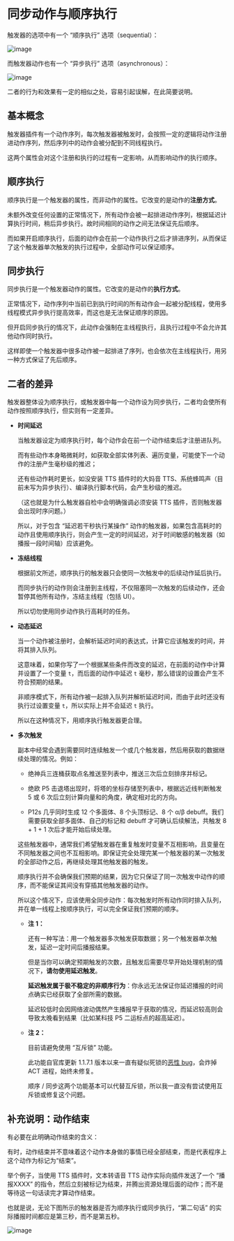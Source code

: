 # 同步动作与顺序执行

触发器的选项中有一个 “顺序执行” 选项（sequential）：

![image](https://github.com/user-attachments/assets/36de874a-af72-4c03-9acc-21532887a3b1)


而触发器动作也有一个 “异步执行” 选项（asynchronous）：

![image](https://github.com/user-attachments/assets/5a21b3a9-f44e-4433-8261-a5c51d213a27)

二者的行为和效果有一定的相似之处，容易引起误解，在此简要说明。

## 基本概念

触发器插件有一个动作序列，每次触发器被触发时，会按照一定的逻辑将动作注册进动作序列，然后序列中的动作会被分配到不同线程执行。

这两个属性会对这个注册和执行的过程有一定影响，从而影响动作的执行顺序。

## 顺序执行

顺序执行是一个触发器的属性，而非动作的属性。它改变的是动作的**注册方式**。

未额外改变任何设置的正常情况下，所有动作会被一起排进动作序列，根据延迟计算执行时间，稍后异步执行。故时间相同的动作之间无法保证先后顺序。

而如果开启顺序执行，后面的动作会在前一个动作执行之后才排进序列，从而保证了这个触发器单次触发的执行过程中，全部动作可以保证顺序。

## 同步执行

同步执行是一个触发器动作的属性。它改变的是动作的**执行方式**。

正常情况下，动作序列中当前已到执行时间的所有动作会一起被分配线程，使用多线程模式异步执行提高效率，而这也是无法保证顺序的原因。

但开启同步执行的情况下，此动作会强制在主线程执行，且执行过程中不会允许其他动作同时执行。

这样即使一个触发器中很多动作被一起排进了序列，也会依次在主线程执行，用另一种方式保证了先后顺序。


## 二者的差异

触发器整体设为顺序执行，或触发器中每一个动作设为同步执行，二者均会使所有动作按照顺序执行，但实则有一定差异。

- **时间延迟**
  
  当触发器设定为顺序执行时，每个动作会在前一个动作结束后才注册进队列。

  而有些动作本身略微耗时，如获取全部实体列表、遍历变量，可能使下一个动作的注册产生毫秒级的推迟；

  还有些动作耗时更长，如没安装 TTS 插件时的大妈音 TTS、系统蜂鸣声（目前未写为异步执行）、编译执行脚本代码，会产生秒级的推迟。

  （这也就是为什么触发器自检中会明确强调必须安装 TTS 插件，否则触发器会出现时序问题。）

  所以，对于包含 “延迟若干秒执行某操作” 动作的触发器，如果包含高耗时的动作且使用顺序执行，则会产生一定的时间延迟，对于时间敏感的触发器（如播报一段时间轴）应该避免。
  
- **冻结线程**

  根据前文所述，顺序执行的触发器只会使同一次触发中的后续动作延后执行。

  而同步执行的动作则会注册到主线程，不仅阻塞同一次触发的后续动作，还会暂停其他所有动作，冻结主线程（包括 UI）。

  所以切勿使用同步动作执行高耗时的任务。

- **动态延迟**

  当一个动作被注册时，会解析延迟时间的表达式，计算它应该触发的时间，并将其排入队列。

  这意味着，如果你写了一个根据某些条件而改变的延迟，在前面的动作中计算并设置了一个变量 `t`，而后面的动作中延迟 `t` 毫秒，那么错误的设置会产生不符合预期的结果。

  非顺序模式下，所有动作被一起排入队列并解析延迟时间，而由于此时还没有执行过设置变量 `t`，所以实际上并不会延迟 `t` 执行。

  所以在这种情况下，用顺序执行触发器更合理。
  
- **多次触发**

  副本中经常会遇到需要同时连续触发一个或几个触发器，然后用获取的数据继续处理的情况。例如：

  - 绝神兵三连桶获取点名推送至列表中，推送三次后立刻排序并标记。
 
  - 绝欧 P5 击退塔出现时，将塔的坐标存储至列表中，根据远近线判断触发 5 或 6 次后立刻计算向量和的角度，确定相对北的方向。
 
  - P12s 几乎同时生成 12 个多面体、8 个头顶标记、8 个 α/β debuff。我们需要获取全部多面体、自己的标记和 debuff 才可确认后续解法，共触发 8 + 1 + 1 次后才能开始后续处理。
 
  这些触发器中，通常我们希望触发器在重复触发时变量不互相影响，且变量在不同触发器之间也不互相影响。即保证完全处理完某一个触发器的某一次触发的全部动作之后，再继续处理其他触发器的触发。

  顺序执行并不会确保我们预期的结果，因为它只保证了同一次触发中动作的顺序，而不能保证其间没有穿插其他触发器的动作。

  所以这个情况下，应该使用全同步动作：每次触发时所有动作同时排入队列，并在单一线程上按顺序执行，可以完全保证我们预期的顺序。

  - **注 1：**

    还有一种写法：用一个触发器多次触发获取数据；另一个触发器单次触发，延迟一定时间后播报结果。

    但是当你可以确定预期触发的次数，且触发后需要尽早开始处理机制的情况下，**请勿使用延迟触发**。

    **延迟触发属于极不稳定的非顺序行为**：你永远无法保证你延迟播报的时间点确实已经获取了全部所需的数据。

    延迟较低时会因网络波动偶然产生播报早于获取的情况，而延迟较高则会导致太晚看到结果（比如某科技 P5 二运标点的超高延迟）。

  - **注 2：**

    目前请避免使用 “互斥锁” 功能。

    此功能自官库更新 1.1.7.1 版本以来一直有疑似死锁的[恶性 bug](https://github.com/paissaheavyindustries/Triggernometry/issues/102)，会炸掉 ACT 进程，始终未修复。

    顺序 / 同步这两个功能基本可以代替互斥锁，所以我一直没有尝试使用互斥锁或修复这个问题。

## 补充说明：动作结束

有必要在此明确动作结束的含义：

有时，动作结束并不意味着这个动作本身做的事情已经全部结束，而是代表程序上这个动作为标记为“结束”。

举个例子，当使用 TTS 插件时，文本转语音 TTS 动作实际向插件发送了一个 “播报XXXX” 的指令，然后立刻被标记为结束，并腾出资源处理后面的动作；而不是等待这一句话读完才算动作结束。

也就是说，无论下图所示的触发器是否为顺序执行或同步执行，“第二句话” 的实际播报时间都应是第三秒，而不是第五秒。

![image](https://github.com/user-attachments/assets/ab700a52-d503-43e8-8999-d58b0f7b52a5)


